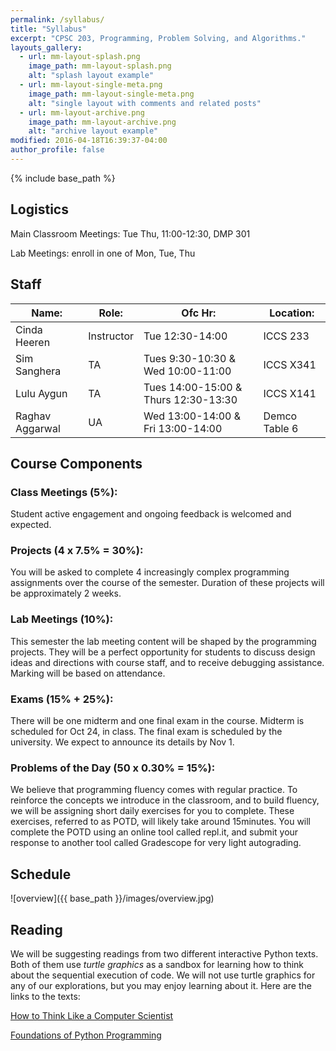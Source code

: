 ```yaml
---
permalink: /syllabus/
title: "Syllabus"
excerpt: "CPSC 203, Programming, Problem Solving, and Algorithms."
layouts_gallery:
  - url: mm-layout-splash.png
    image_path: mm-layout-splash.png
    alt: "splash layout example"
  - url: mm-layout-single-meta.png
    image_path: mm-layout-single-meta.png
    alt: "single layout with comments and related posts"
  - url: mm-layout-archive.png
    image_path: mm-layout-archive.png
    alt: "archive layout example"
modified: 2016-04-18T16:39:37-04:00
author_profile: false
---
```


{% include base_path %}

## Logistics

Main Classroom Meetings: Tue Thu, 11:00-12:30, DMP 301

Lab Meetings: enroll in one of Mon, Tue, Thu

## Staff

| Name:           | Role:      | Ofc Hr:                              | Location:     |
| --------------- | ---------- | ------------------------------------ | ------------- |
| Cinda Heeren    | Instructor | Tue 12:30-14:00                      | ICCS 233      |
| Sim Sanghera    | TA         | Tues 9:30-10:30 & Wed 10:00-11:00    | ICCS X341     |
| Lulu Aygun      | TA         | Tues 14:00-15:00 & Thurs 12:30-13:30 | ICCS X141      |
| Raghav Aggarwal | UA         | Wed 13:00-14:00 & Fri 13:00-14:00    | Demco Table 6 |


## Course Components

### Class Meetings (5%):

Student active engagement and ongoing feedback is welcomed and expected.

### Projects (4 x 7.5% = 30%):

You will be asked to complete 4 increasingly complex programming
assignments over the course of the semester. Duration of these
projects will be approximately 2 weeks.

### Lab Meetings (10%):

This semester the lab meeting content will be shaped by the programming
projects. They will be a perfect opportunity for students to discuss
design ideas and directions with course staff, and to receive
debugging assistance. Marking will be based on attendance.

### Exams (15% + 25%):

There will be one midterm and one final exam in the course. Midterm
is scheduled for Oct 24, in class. The final exam is scheduled by
the university. We expect to announce its details by Nov 1.

### Problems of the Day (50 x 0.30% = 15%):

We believe that programming fluency comes with regular practice.
To reinforce the concepts we introduce in the classroom, and to build
fluency, we will be assigning short daily exercises for you to
complete. These exercises, referred to as POTD, will likely take
around 15minutes. You will complete the POTD using an online tool
called repl.it, and submit your response to another tool called
Gradescope for very light autograding.

## Schedule

![overview]({{ base_path }}/images/overview.jpg)

## Reading

We will be suggesting readings from two different interactive Python
texts. Both of them use _turtle graphics_ as a sandbox for learning
how to think about the sequential execution of code. We will not
use turtle graphics for any of our explorations, but you may enjoy
learning about it. Here are the links to the texts:

[How to Think Like a Computer Scientist](https://runestone.academy/runestone/books/published/thinkcspy/index.html)

[Foundations of Python Programming](https://runestone.academy/runestone/books/published/fopp/index.html)

